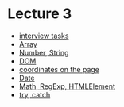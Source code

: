 <h1>
    Lecture 3
</h1>

<ul>
    <li>
        <a href="./01.md">interview tasks</a>
    </li>
    <li>
        <a href="./02.md">Array</a>
    </li>
    <li>
        <a href="./03.md">Number, String</a>
    </li>
    <li>
        <a href="./04.md">DOM</a>
    </li>
    <li>
        <a href="./05.md">coordinates on the page</a>
    </li>
    <li>
        <a href="./06.md">Date</a>
    </li>
    <li>
        <a href="./07.md">Math, RegExp, HTMLElement</a>
    </li>
    <li>
        <a href="./08.md">try, catch</a>
    </li>
</ul>
